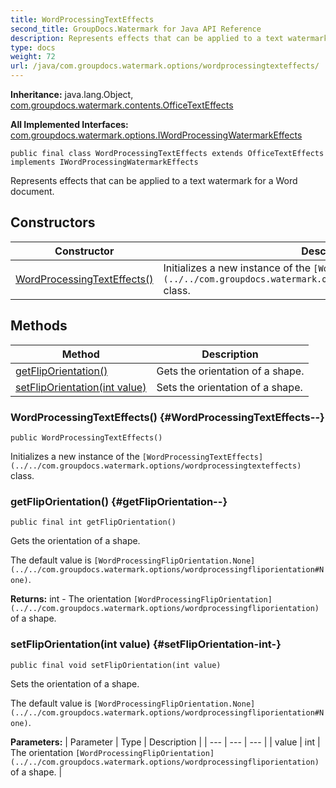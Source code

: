 ```yaml
---
title: WordProcessingTextEffects
second_title: GroupDocs.Watermark for Java API Reference
description: Represents effects that can be applied to a text watermark for a Word document.
type: docs
weight: 72
url: /java/com.groupdocs.watermark.options/wordprocessingtexteffects/
---
```

**Inheritance:**
java.lang.Object, [com.groupdocs.watermark.contents.OfficeTextEffects](../../com.groupdocs.watermark.contents/officetexteffects)

**All Implemented Interfaces:**
[com.groupdocs.watermark.options.IWordProcessingWatermarkEffects](../../com.groupdocs.watermark.options/iwordprocessingwatermarkeffects)
```
public final class WordProcessingTextEffects extends OfficeTextEffects implements IWordProcessingWatermarkEffects
```

Represents effects that can be applied to a text watermark for a Word document.
## Constructors

| Constructor | Description |
| --- | --- |
| [WordProcessingTextEffects()](#WordProcessingTextEffects--) | Initializes a new instance of the `[WordProcessingTextEffects](../../com.groupdocs.watermark.options/wordprocessingtexteffects)` class. |
## Methods

| Method | Description |
| --- | --- |
| [getFlipOrientation()](#getFlipOrientation--) | Gets the orientation of a shape. |
| [setFlipOrientation(int value)](#setFlipOrientation-int-) | Sets the orientation of a shape. |
### WordProcessingTextEffects() {#WordProcessingTextEffects--}
```
public WordProcessingTextEffects()
```


Initializes a new instance of the `[WordProcessingTextEffects](../../com.groupdocs.watermark.options/wordprocessingtexteffects)` class.

### getFlipOrientation() {#getFlipOrientation--}
```
public final int getFlipOrientation()
```


Gets the orientation of a shape.

The default value is `[WordProcessingFlipOrientation.None](../../com.groupdocs.watermark.options/wordprocessingfliporientation#None)`.

**Returns:**
int - The orientation `[WordProcessingFlipOrientation](../../com.groupdocs.watermark.options/wordprocessingfliporientation)` of a shape.
### setFlipOrientation(int value) {#setFlipOrientation-int-}
```
public final void setFlipOrientation(int value)
```


Sets the orientation of a shape.

The default value is `[WordProcessingFlipOrientation.None](../../com.groupdocs.watermark.options/wordprocessingfliporientation#None)`.

**Parameters:**
| Parameter | Type | Description |
| --- | --- | --- |
| value | int | The orientation `[WordProcessingFlipOrientation](../../com.groupdocs.watermark.options/wordprocessingfliporientation)` of a shape. |

